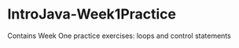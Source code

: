 IntroJava-Week1Practice
=======================

Contains Week One practice exercises: loops and control statements 
